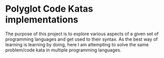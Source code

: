 # Polyglot Code Katas implementations
The purpose of this project is to explore various aspects of a given set of programming languages and get used to their syntax. As the best way of learning is learning by doing, here I am attempting to solve the same problem/code kata in multiple programming languages.
